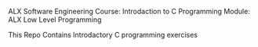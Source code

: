 ALX Software Engineering
Course: Introdaction to C Programming
Module: ALX Low Level Programming

This Repo Contains Introdactory C programming exercises
